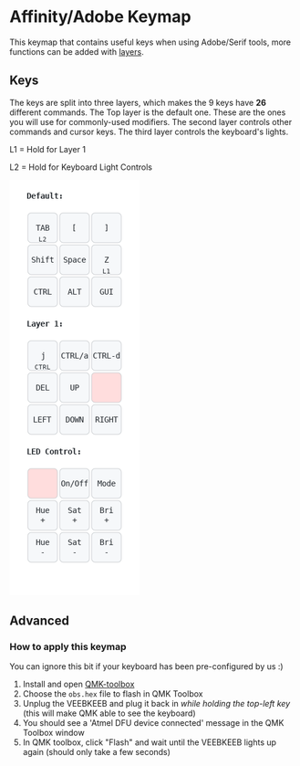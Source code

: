 # Affinity/Adobe Keymap

This keymap that contains useful keys when using Adobe/Serif tools, more functions can be added with [layers](https://thomasbaart.nl/2018/12/06/qmk-basics-how-to-add-a-layer-to-your-keymap/).
## Keys

The keys are split into three layers, which makes the 9 keys have **26** different commands. The Top layer is the default one. These are the ones you will use for commonly-used modifiers. The second layer controls other commands and cursor keys. The third layer controls the keyboard's lights.

L1 = Hold for Layer 1

L2 = Hold for Keyboard Light Controls

![keymap](./affinity.png)


## Advanced

### How to apply this keymap
  
You can ignore this bit if your keyboard has been pre-configured by us :)

  1) Install and open [QMK-toolbox](https://github.com/qmk/qmk_toolbox/releases)
  2) Choose the `obs.hex` file to flash in QMK Toolbox
  3) Unplug the VEEBKEEB and plug it back in *while holding the top-left key* (this will make QMK able to see the keyboard)
  4) You should see a 'Atmel DFU device connected' message in the QMK Toolbox window
  5) In QMK toolbox, click "Flash" and wait until the VEEBKEEB lights up again (should only take a few seconds)

